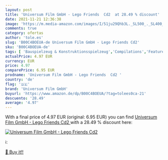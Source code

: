 ```yaml
---
layout: post
title: 'Universum Film GmbH - Lego Friends  Cd2  at 28.49 % discount'
date: 2021-11-21 12:36:38
image: 'https://m.media-amazon.com/images/I/51ju29Qhb3L._SL500_._SL400_.jpg'
comments: true
category: ofertas
author: 'tole.es'
slug: 'B00C4BOEUA-de Universum Film GmbH - Lego Friends Cd2'
sku: 'B00C4BOEUA-de'
tags: [ 'Bauspielzeug & Konstruktionsspielzeug','Compilations','Featured Categories','Kinder-Hörspiele','Musik & Hörspiele für Kinder','Musik Kategorien','Musik-CDs & Vinyl','Spielzeug','lego','universum film gmbh', ]
actualPrice: 4.97 EUR
currency: EUR
price: 4.97
comparePrice: 6.95 EUR
prodname: 'Universum Film GmbH - Lego Friends  Cd2 '
country: 'de'
flag: '🇩🇪'
brand: 'Universum Film GmbH'
buyurl: 'https://www.amazon.de/dp/B00C4BOEUA/?tag=tolees0ca-21'
descuento: '28.49'
average: '4.97'
---
```


With a final price of 4.97 EUR (original: 6.95 EUR) you can find [Universum Film GmbH - Lego Friends  Cd2 ](https://www.amazon.de/dp/B00C4BOEUA/?tag=tolees0ca-21) with a  28.49 % discount here:

[![Universum Film GmbH - Lego Friends  Cd2 ](https://m.media-amazon.com/images/I/51ju29Qhb3L._SL500_._SL400_.jpg)](https://www.amazon.de/dp/B00C4BOEUA/?tag=tolees0ca-21)

ℹ️:


[🛒 Buy it!!](https://www.amazon.de/dp/B00C4BOEUA/?tag=tolees0ca-21)
